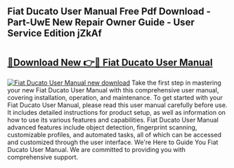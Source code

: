 ## Fiat Ducato User Manual Free Pdf Download - Part-UwE New Repair Owner Guide - User Service Edition jZkAf

# <h2><a href="http://cf15906.oget.top/?id=Fiat+Ducato+User+Manual">🔗Download New 👉🔴 Fiat Ducato User Manual</a></h2>

[![Fiat Ducato User Manual new download](https://i.imgur.com/5g1atiW.png)](http://cf15906.oget.top/?id=Fiat+Ducato+User+Manual)
Take the first step in mastering your new Fiat Ducato User Manual with this comprehensive user manual, covering installation, operation, and maintenance. To get started with your Fiat Ducato User Manual, please read this user manual carefully before use. It includes detailed instructions for product setup, as well as information on how to use its various features and capabilities. Fiat Ducato User Manual advanced features include object detection, fingerprint scanning, customizable profiles, and automated tasks, all of which can be accessed and customized through the user interface. We're Here to Guide You Fiat Ducato User Manual. We are committed to providing you with comprehensive support.
